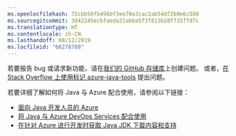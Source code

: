 ```yaml
---
ms.openlocfilehash: 72cbb56fb496bf3ee78e3cac2ab54d72b0e6c508
ms.sourcegitcommit: 3d42245ecbfaeda31abba5f3f813b28f715ffd7c
ms.translationtype: HT
ms.contentlocale: zh-CN
ms.lasthandoff: 08/12/2019
ms.locfileid: "68278788"
---
```

若要报告 bug 或请求新功能，请在[我们的 GitHub 存储库](https://github.com/Microsoft/azure-tools-for-java/issues)上创建问题。 或者，[在 Stack Overflow 上使用标记 azure-java-tools](https://stackoverflow.com/questions/tagged/azure-java-tools) 提出问题。

若要详细了解如何将 Java 与 Azure 配合使用，请参阅以下链接： 

* [面向 Java 开发人员的 Azure](/azure/java/) 
* [将 Java 与 Azure DevOps Services 配合使用](/azure/devops/java/)
* [在针对 Azure 进行开发时获取 Java JDK 下载内容和支持](https://aka.ms/azure-jdks)
<!-- TODO: Add URLs for Java in VSCode here --> 
